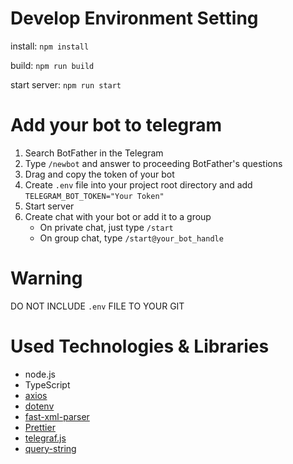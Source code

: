 # Develop Environment Setting

install: `npm install`

build: `npm run build`

start server: `npm run start`

# Add your bot to telegram

1. Search BotFather in the Telegram
2. Type `/newbot` and answer to proceeding BotFather's questions
3. Drag and copy the token of your bot
4. Create `.env` file into your project root directory and add `TELEGRAM_BOT_TOKEN="Your Token"`
5. Start server
6. Create chat with your bot or add it to a group
   - On private chat, just type `/start`
   - On group chat, type `/start@your_bot_handle`

# Warning

DO NOT INCLUDE `.env` FILE TO YOUR GIT

# Used Technologies & Libraries

- node.js
- TypeScript
- [axios](https://github.com/axios/axios)
- [dotenv](https://github.com/motdotla/dotenv#readme)
- [fast-xml-parser](https://github.com/NaturalIntelligence/fast-xml-parser)
- [Prettier](https://prettier.io/)
- [telegraf.js](https://telegraf.js.org/)
- [query-string](https://github.com/sindresorhus/query-string#readme)
